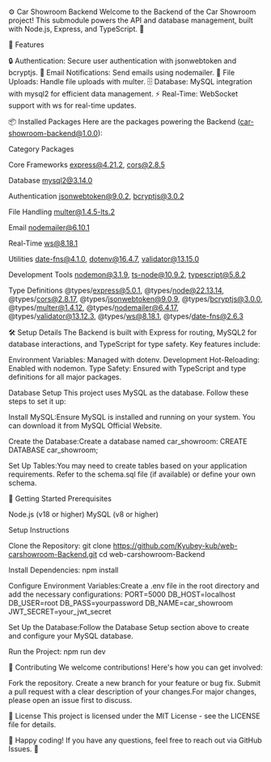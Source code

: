 ⚙️ Car Showroom Backend
Welcome to the Backend of the Car Showroom project! This submodule powers the API and database management, built with Node.js, Express, and TypeScript. 🚀

🌟 Features

🔒 Authentication: Secure user authentication with jsonwebtoken and bcryptjs.
📧 Email Notifications: Send emails using nodemailer.
📂 File Uploads: Handle file uploads with multer.
🗄️ Database: MySQL integration with mysql2 for efficient data management.
⚡ Real-Time: WebSocket support with ws for real-time updates.


📦 Installed Packages
Here are the packages powering the Backend (car-showroom-backend@1.0.0):



Category
Packages



Core Frameworks
express@4.21.2, cors@2.8.5


Database
mysql2@3.14.0


Authentication
jsonwebtoken@9.0.2, bcryptjs@3.0.2


File Handling
multer@1.4.5-lts.2


Email
nodemailer@6.10.1


Real-Time
ws@8.18.1


Utilities
date-fns@4.1.0, dotenv@16.4.7, validator@13.15.0


Development Tools
nodemon@3.1.9, ts-node@10.9.2, typescript@5.8.2


Type Definitions
@types/express@5.0.1, @types/node@22.13.14, @types/cors@2.8.17, @types/jsonwebtoken@9.0.9, @types/bcryptjs@3.0.0, @types/multer@1.4.12, @types/nodemailer@6.4.17, @types/validator@13.12.3, @types/ws@8.18.1, @types/date-fns@2.6.3



🛠️ Setup Details
The Backend is built with Express for routing, MySQL2 for database interactions, and TypeScript for type safety. Key features include:

Environment Variables: Managed with dotenv.
Development Hot-Reloading: Enabled with nodemon.
Type Safety: Ensured with TypeScript and type definitions for all major packages.

Database Setup
This project uses MySQL as the database. Follow these steps to set it up:

Install MySQL:Ensure MySQL is installed and running on your system. You can download it from MySQL Official Website.

Create the Database:Create a database named car_showroom:
CREATE DATABASE car_showroom;


Set Up Tables:You may need to create tables based on your application requirements. Refer to the schema.sql file (if available) or define your own schema.



🚀 Getting Started
Prerequisites

Node.js (v18 or higher)
MySQL (v8 or higher)

Setup Instructions

Clone the Repository:
git clone https://github.com/Kyubey-kub/web-carshowroom-Backend.git
cd web-carshowroom-Backend


Install Dependencies:
npm install


Configure Environment Variables:Create a .env file in the root directory and add the necessary configurations:
PORT=5000
DB_HOST=localhost
DB_USER=root
DB_PASS=yourpassword
DB_NAME=car_showroom
JWT_SECRET=your_jwt_secret


Set Up the Database:Follow the Database Setup section above to create and configure your MySQL database.

Run the Project:
npm run dev




🤝 Contributing
We welcome contributions! Here's how you can get involved:

Fork the repository.
Create a new branch for your feature or bug fix.
Submit a pull request with a clear description of your changes.For major changes, please open an issue first to discuss.


📜 License
This project is licensed under the MIT License - see the LICENSE file for details.

🌟 Happy coding! If you have any questions, feel free to reach out via GitHub Issues. 🚀
